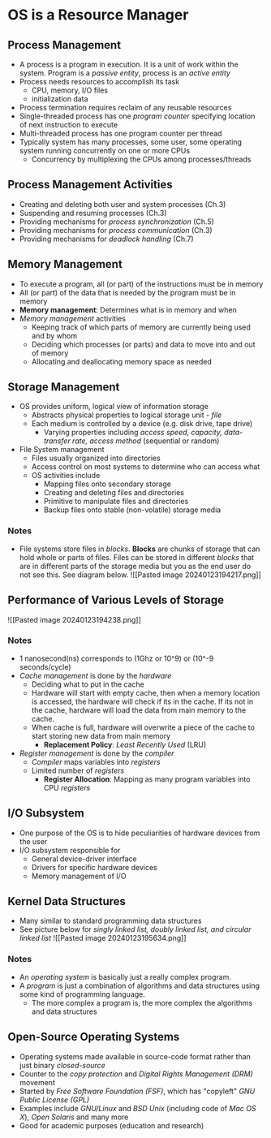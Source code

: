 # OS is a Resource Manager
## Process Management
- A process is a program in execution. It is a unit of work within the system. Program is a *passive entity*, process is an *active entity*
- Process needs resources to accomplish its task
	- CPU, memory, I/O files
	- initialization data
- Process termination requires reclaim of any reusable resources
- Single-threaded process has one *program counter* specifying location of next instruction to execute
- Multi-threaded process has one program counter per thread
- Typically system has many processes, some user, some operating system running concurrently on one or more CPUs
	- Concurrency by multiplexing the CPUs among processes/threads

## Process Management Activities 
- Creating and deleting both user and system processes (Ch.3)
- Suspending and resuming processes (Ch.3)
- Providing mechanisms for *process synchronization* (Ch.5)
- Providing mechanisms for *process communication* (Ch.3)
- Providing mechanisms for *deadlock handling* (Ch.7)

## Memory Management
- To execute a program, all (or part) of the instructions must be in memory
- All (or part) of the data that is needed by the program must be in memory
- **Memory management**: Determines what is in memory and when
- *Memory management* activities
	- Keeping track of which parts of memory are currently being used and by whom
	- Deciding which processes (or parts) and data to move into and out of memory
	- Allocating and deallocating memory space as needed

## Storage Management
- OS provides uniform, logical view of information storage
	- Abstracts physical properties to logical storage unit - *file*
	- Each medium is controlled by a device (e.g. disk drive, tape drive)
		- Varying properties including *access speed, capacity, data-transfer rate, access method* (sequential or random)
- File System management
	- Files usually organized into directories
	- Access control on most systems to determine who can access what
	- OS activities include
		- Mapping files onto secondary storage
		- Creating and deleting files and directories
		- Primitive to manipulate files and directories
		- Backup files onto stable (non-volatile) storage media

### Notes
- File systems store files in *blocks*. **Blocks** are chunks of storage that can hold whole or parts of files. Files can be stored in different *blocks* that are in different parts of the storage media but you as the end user do not see this. See diagram below. 
![[Pasted image 20240123194217.png]]

## Performance of Various Levels of Storage
![[Pasted image 20240123194238.png]]

### Notes
- 1 nanosecond(ns) corresponds to (1Ghz or 10^9) or (10^-9 seconds/cycle)
- *Cache management* is done by the *hardware*
	- Deciding what to put in the cache
	- Hardware will start with empty cache, then when a memory location is accessed, the hardware will check if its in the cache. If its not in the cache, hardware will load the data from main memory to the cache.
	- When cache is full, hardware will overwrite a piece of the cache to start storing new data from main memory
		- **Replacement Policy**: *Least Recently Used* (LRU)
- *Register management* is done by the *compiler*
	- *Compiler* maps variables into *registers*
	- Limited number of *registers*
		- **Register Allocation**: Mapping as many program variables into CPU *registers*

## I/O Subsystem
- One purpose of the OS is to hide peculiarities of hardware devices from the user
- I/O subsystem responsible for
	- General device-driver interface
	- Drivers for specific hardware devices
	- Memory management of I/O

## Kernel Data Structures
- Many similar to standard programming data structures
- See picture below for *singly linked list, doubly linked list, and circular linked list*
![[Pasted image 20240123195634.png]]

### Notes
- An *operating system* is basically just a really complex program.
- A *program* is just a combination of algorithms and data structures using some kind of programming language.
	- The more complex a program is, the more complex the algorithms and data structures

## Open-Source Operating Systems
- Operating systems made available in source-code format rather than just binary *closed-source*
- Counter to the *copy protection* and *Digital Rights Management (DRM)* movement
- Started by *Free Software Foundation (FSF)*, which has "copyleft" *GNU Public License (GPL)*
- Examples include *GNU/Linux* and *BSD Unix* (including code of *Mac OS X*), *Open Solaris* and many more
- Good for academic purposes (education and research)